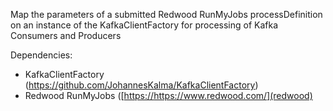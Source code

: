 Map the parameters of a submitted Redwood RunMyJobs processDefinition on an instance of the KafkaClientFactory for processing of Kafka Consumers and Producers

Dependencies:
- KafkaClientFactory (https://github.com/JohannesKalma/KafkaClientFactory)
- Redwood RunMyJobs  ([[https://](https://www.redwood.com/)https://www.redwood.com/](redwood)

